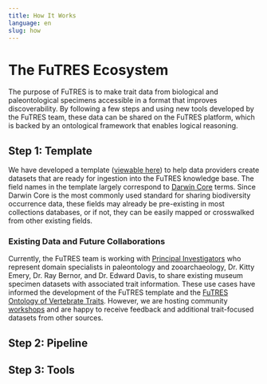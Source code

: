 ```yaml
---
title: How It Works
language: en
slug: how
---
```

# The FuTRES Ecosystem #
<p>The purpose of FuTRES is to make trait data from biological and paleontological specimens accessible in a format that improves discoverability. By following a few steps and using new tools developed by the FuTRES team, these data can be shared on the FuTRES platform, which is backed by an ontological framework that enables logical reasoning.</p>

## Step 1: Template ##
<p>We have developed a template (<a href="https://github.com/futres/template">viewable here</a>) to help data providers create datasets that are ready for ingestion into the FuTRES knowledge base. The field names in the template largely correspond to <a href="https://dwc.tdwg.org/">Darwin Core</a> terms. Since Darwin Core is the most commonly used standard for sharing biodiversity occurrence data, these fields may already be pre-existing in most collections databases, or if not, they can be easily mapped or crosswalked from other existing fields.</p>

### Existing Data and Future Collaborations ###
<p>Currently, the FuTRES team is working with <a href="https://futres.org/team/">Principal Investigators</a> who represent domain specialists in paleontology and zooarchaeology, Dr. Kitty Emery, Dr. Ray Bernor, and Dr. Edward Davis, to share existing museum specimen datasets with associated trait information. These use cases have informed the development of the FuTRES template and the <a href="https://github.com/futres/fovt">FuTRES Ontology of Vertebrate Traits</a>. However, we are hosting community <a href="https://futres.org/workshop/">workshops</a> and are happy to receive feedback and additional trait-focused datasets from other sources.</p>

## Step 2: Pipeline ##

## Step 3: Tools ##
